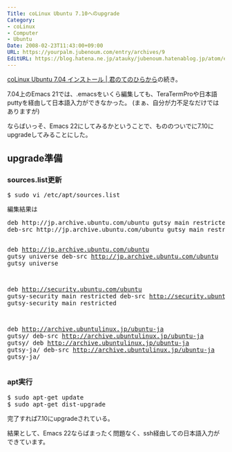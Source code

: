 ```yaml
---
Title: coLinux Ubuntu 7.10へのupgrade
Category:
- coLinux
- Computer
- Ubuntu
Date: 2008-02-23T11:43:00+09:00
URL: https://yourpalm.jubenoum.com/entry/archives/9
EditURL: https://blog.hatena.ne.jp/atauky/jubenoum.hatenablog.jp/atom/entry/6653458415120884254
---
```


<a href="http://yourpalm.jubenoum.com/2008/02/colinux-ubuntu-704-%e3%82%a4%e3%83%b3%e3%82%b9%e3%83%88%e3%83%bc%e3%83%ab/">coLinux Ubuntu 7.04 インストール | 君のてのひらから</a>の続き。

7.04上のEmacs 21では、.emacsをいくら編集しても、TeraTermProや日本語puttyを経由して日本語入力ができなかった。
(まぁ、自分が力不足なだけではありますが)

ならばいっそ、Emacs 22にしてみるかということで、もののついでに7.10にupgradeしてみることにした。<!--more-->
<h2>upgrade準備</h2>
<h3>sources.list更新</h3>
<pre>$ sudo vi /etc/apt/sources.list</pre>
編集結果は
<pre>deb http://jp.archive.ubuntu.com/ubuntu gutsy main restricted
deb-src http://jp.archive.ubuntu.com/ubuntu gutsy main restricted

deb http://jp.archive.ubuntu.com/ubuntu gutsy universe
deb-src http://jp.archive.ubuntu.com/ubuntu gutsy universe

deb http://security.ubuntu.com/ubuntu gutsy-security main restricted
deb-src http://security.ubuntu.com/ubuntu gutsy-security main restricted

deb http://archive.ubuntulinux.jp/ubuntu-ja gutsy/
deb-src http://archive.ubuntulinux.jp/ubuntu-ja gutsy/
deb http://archive.ubuntulinux.jp/ubuntu-ja gutsy-ja/
deb-src http://archive.ubuntulinux.jp/ubuntu-ja gutsy-ja/</pre>
<h3>apt実行</h3>
<pre>$ sudo apt-get update
$ sudo apt-get dist-upgrade</pre>
完了すれば7.10にupgradeされている。

結果として、Emacs 22ならばまったく問題なく、ssh経由しての日本語入力ができています。
